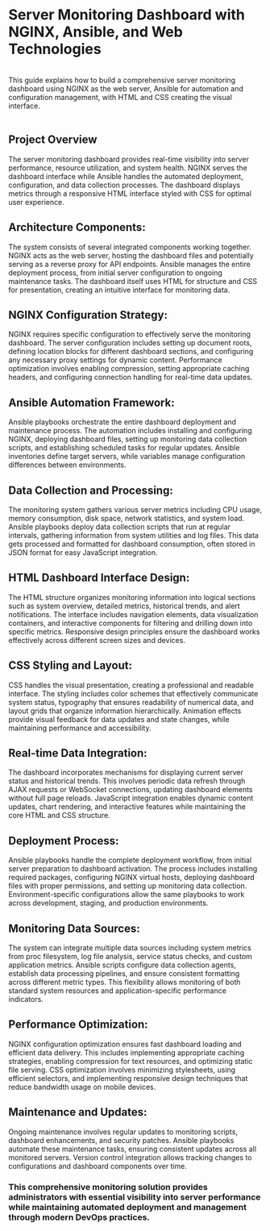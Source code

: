 # Server Monitoring Dashboard with NGINX, Ansible, and Web Technologies
<br/>
This guide explains how to build a comprehensive server monitoring dashboard using NGINX as the web server, Ansible for automation and configuration management, with HTML and CSS creating the visual interface.

<br/>
<br/>


## Project Overview
The server monitoring dashboard provides real-time visibility into server performance, resource utilization, and system health. NGINX serves the dashboard interface while Ansible handles the automated deployment, configuration, and data collection processes. The dashboard displays metrics through a responsive HTML interface styled with CSS for optimal user experience.

## Architecture Components:
The system consists of several integrated components working together. NGINX acts as the web server, hosting the dashboard files and potentially serving as a reverse proxy for API endpoints. Ansible manages the entire deployment process, from initial server configuration to ongoing maintenance tasks. The dashboard itself uses HTML for structure and CSS for presentation, creating an intuitive interface for monitoring data.

## NGINX Configuration Strategy:
NGINX requires specific configuration to effectively serve the monitoring dashboard. The server configuration includes setting up document roots, defining location blocks for different dashboard sections, and configuring any necessary proxy settings for dynamic content. Performance optimization involves enabling compression, setting appropriate caching headers, and configuring connection handling for real-time data updates.

## Ansible Automation Framework:
Ansible playbooks orchestrate the entire dashboard deployment and maintenance process. The automation includes installing and configuring NGINX, deploying dashboard files, setting up monitoring data collection scripts, and establishing scheduled tasks for regular updates. Ansible inventories define target servers, while variables manage configuration differences between environments.

## Data Collection and Processing:
The monitoring system gathers various server metrics including CPU usage, memory consumption, disk space, network statistics, and system load. Ansible playbooks deploy data collection scripts that run at regular intervals, gathering information from system utilities and log files. This data gets processed and formatted for dashboard consumption, often stored in JSON format for easy JavaScript integration.

## HTML Dashboard Interface Design:
The HTML structure organizes monitoring information into logical sections such as system overview, detailed metrics, historical trends, and alert notifications. The interface includes navigation elements, data visualization containers, and interactive components for filtering and drilling down into specific metrics. Responsive design principles ensure the dashboard works effectively across different screen sizes and devices.

## CSS Styling and Layout:
CSS handles the visual presentation, creating a professional and readable interface. The styling includes color schemes that effectively communicate system status, typography that ensures readability of numerical data, and layout grids that organize information hierarchically. Animation effects provide visual feedback for data updates and state changes, while maintaining performance and accessibility.

## Real-time Data Integration:
The dashboard incorporates mechanisms for displaying current server status and historical trends. This involves periodic data refresh through AJAX requests or WebSocket connections, updating dashboard elements without full page reloads. JavaScript integration enables dynamic content updates, chart rendering, and interactive features while maintaining the core HTML and CSS structure.

## Deployment Process:
Ansible playbooks handle the complete deployment workflow, from initial server preparation to dashboard activation. The process includes installing required packages, configuring NGINX virtual hosts, deploying dashboard files with proper permissions, and setting up monitoring data collection. Environment-specific configurations allow the same playbooks to work across development, staging, and production environments.

## Monitoring Data Sources:
The system can integrate multiple data sources including system metrics from proc filesystem, log file analysis, service status checks, and custom application metrics. Ansible scripts configure data collection agents, establish data processing pipelines, and ensure consistent formatting across different metric types. This flexibility allows monitoring of both standard system resources and application-specific performance indicators.

## Performance Optimization: 
NGINX configuration optimization ensures fast dashboard loading and efficient data delivery. This includes implementing appropriate caching strategies, enabling compression for text resources, and optimizing static file serving. CSS optimization involves minimizing stylesheets, using efficient selectors, and implementing responsive design techniques that reduce bandwidth usage on mobile devices.

## Maintenance and Updates:
Ongoing maintenance involves regular updates to monitoring scripts, dashboard enhancements, and security patches. Ansible playbooks automate these maintenance tasks, ensuring consistent updates across all monitored servers. Version control integration allows tracking changes to configurations and dashboard components over time.

### This comprehensive monitoring solution provides administrators with essential visibility into server performance while maintaining automated deployment and management through modern DevOps practices.

